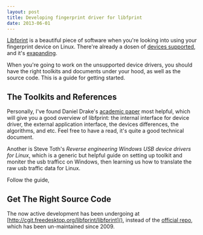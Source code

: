 ```yaml
---
layout: post
title: Developing fingerprint driver for libfprint
date: 2013-06-01
---
```


[Libfprint](http://www.reactivated.net/fprint/wiki/Libfprint) is a
beautiful piece of software when you're looking into using your
fingerprint device on Linux. There're already a dosen of [devices
supported](http://www.reactivated.net/fprint/wiki/Supported_devices),
and it's [exapanding](http://cgit.freedesktop.org/libfprint/libfprint/).

When you're going to work on the unsupported device drivers, you should
have the right toolkits and documents under your hood, as well as the
source code. This is a guide for getting started.


The Toolkits and References
----

Personally, I've found Daniel Drake's [academic
paper](http://www.reactivated.net/fprint/academic-project/fprint_report.pdf)
most helpful, which will give you a good overview of libfprint:
the internal interface for device driver, the external application
interface, the devices differences, the algorithms, and etc. Feel free
to have a read, it's quite a good technical document.

Another is Steve Toth's _Reverse engineering Windows USB device
drivers for Linux_, which is a generic but helpful guide on setting up
toolkit and moniter the usb trafficc on Windows, then learning us how to
translate the raw usb traffic data for Linux.

Follow the guide, 


Get The Right Source Code
----

The now active development has been undergoing at
[http://cgit.freedesktop.org/libfprint/libfprint](), instead of the
[official repo](http://github.com/dsd/libfprint), which has been
un-maintained since 2009.


